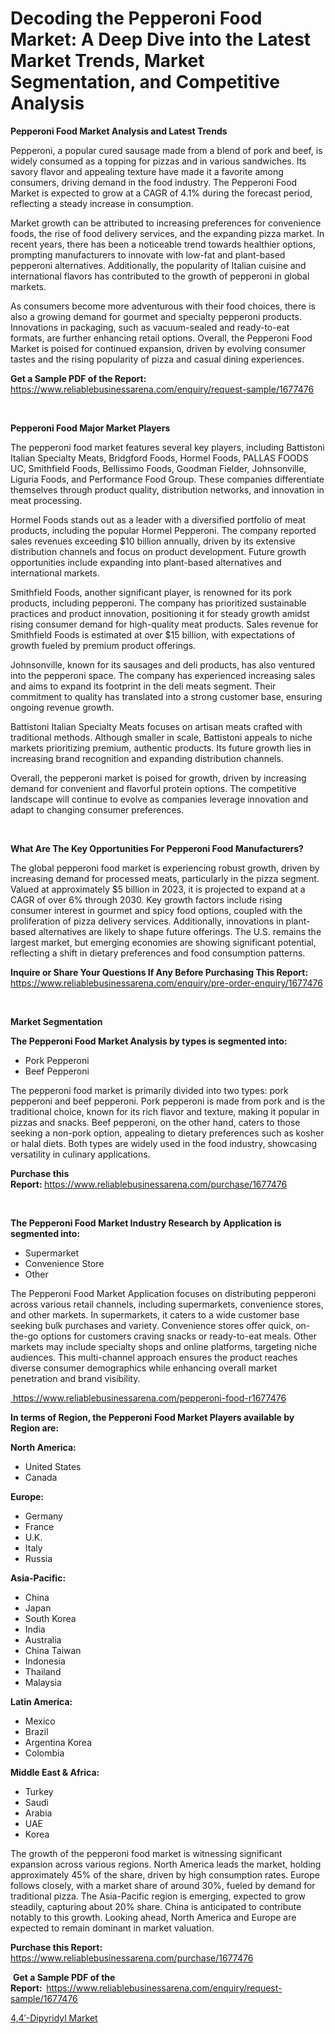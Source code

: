 <p><h1>Decoding the Pepperoni Food Market: A Deep Dive into the Latest Market Trends, Market Segmentation, and Competitive Analysis</h1></p><p><strong>Pepperoni Food Market Analysis and Latest Trends</strong></p>
<p><p>Pepperoni, a popular cured sausage made from a blend of pork and beef, is widely consumed as a topping for pizzas and in various sandwiches. Its savory flavor and appealing texture have made it a favorite among consumers, driving demand in the food industry. The Pepperoni Food Market is expected to grow at a CAGR of 4.1% during the forecast period, reflecting a steady increase in consumption.</p><p>Market growth can be attributed to increasing preferences for convenience foods, the rise of food delivery services, and the expanding pizza market. In recent years, there has been a noticeable trend towards healthier options, prompting manufacturers to innovate with low-fat and plant-based pepperoni alternatives. Additionally, the popularity of Italian cuisine and international flavors has contributed to the growth of pepperoni in global markets.</p><p>As consumers become more adventurous with their food choices, there is also a growing demand for gourmet and specialty pepperoni products. Innovations in packaging, such as vacuum-sealed and ready-to-eat formats, are further enhancing retail options. Overall, the Pepperoni Food Market is poised for continued expansion, driven by evolving consumer tastes and the rising popularity of pizza and casual dining experiences.</p></p>
<p><strong>Get a Sample PDF of the Report:&nbsp;</strong> <a href="https://www.reliablebusinessarena.com/enquiry/request-sample/1677476?utm_campaign=3553&utm_medium=2&utm_source=Github&utm_content=ia&utm_term=25032025&utm_id=pepperoni-food">https://www.reliablebusinessarena.com/enquiry/request-sample/1677476</a></p>
<p>&nbsp;</p>
<p><strong>Pepperoni Food Major Market Players</strong></p>
<p><p>The pepperoni food market features several key players, including Battistoni Italian Specialty Meats, Bridgford Foods, Hormel Foods, PALLAS FOODS UC, Smithfield Foods, Bellissimo Foods, Goodman Fielder, Johnsonville, Liguria Foods, and Performance Food Group. These companies differentiate themselves through product quality, distribution networks, and innovation in meat processing.</p><p>Hormel Foods stands out as a leader with a diversified portfolio of meat products, including the popular Hormel Pepperoni. The company reported sales revenues exceeding $10 billion annually, driven by its extensive distribution channels and focus on product development. Future growth opportunities include expanding into plant-based alternatives and international markets.</p><p>Smithfield Foods, another significant player, is renowned for its pork products, including pepperoni. The company has prioritized sustainable practices and product innovation, positioning it for steady growth amidst rising consumer demand for high-quality meat products. Sales revenue for Smithfield Foods is estimated at over $15 billion, with expectations of growth fueled by premium product offerings.</p><p>Johnsonville, known for its sausages and deli products, has also ventured into the pepperoni space. The company has experienced increasing sales and aims to expand its footprint in the deli meats segment. Their commitment to quality has translated into a strong customer base, ensuring ongoing revenue growth.</p><p>Battistoni Italian Specialty Meats focuses on artisan meats crafted with traditional methods. Although smaller in scale, Battistoni appeals to niche markets prioritizing premium, authentic products. Its future growth lies in increasing brand recognition and expanding distribution channels.</p><p>Overall, the pepperoni market is poised for growth, driven by increasing demand for convenient and flavorful protein options. The competitive landscape will continue to evolve as companies leverage innovation and adapt to changing consumer preferences.</p></p>
<p>&nbsp;</p>
<p><strong>What Are The Key Opportunities For Pepperoni Food Manufacturers?</strong></p>
<p><p>The global pepperoni food market is experiencing robust growth, driven by increasing demand for processed meats, particularly in the pizza segment. Valued at approximately $5 billion in 2023, it is projected to expand at a CAGR of over 6% through 2030. Key growth factors include rising consumer interest in gourmet and spicy food options, coupled with the proliferation of pizza delivery services. Additionally, innovations in plant-based alternatives are likely to shape future offerings. The U.S. remains the largest market, but emerging economies are showing significant potential, reflecting a shift in dietary preferences and food consumption patterns.</p></p>
<p><strong>Inquire or Share Your Questions If Any Before Purchasing This Report:</strong> <a href="https://www.reliablebusinessarena.com/enquiry/pre-order-enquiry/1677476?utm_campaign=3553&utm_medium=2&utm_source=Github&utm_content=ia&utm_term=25032025&utm_id=pepperoni-food">https://www.reliablebusinessarena.com/enquiry/pre-order-enquiry/1677476</a></p>
<p>&nbsp;</p>
<p><strong>Market Segmentation</strong></p>
<p><strong>The Pepperoni Food Market Analysis by types is segmented into:</strong></p>
<p><ul><li>Pork Pepperoni</li><li>Beef Pepperoni</li></ul></p>
<p><p>The pepperoni food market is primarily divided into two types: pork pepperoni and beef pepperoni. Pork pepperoni is made from pork and is the traditional choice, known for its rich flavor and texture, making it popular in pizzas and snacks. Beef pepperoni, on the other hand, caters to those seeking a non-pork option, appealing to dietary preferences such as kosher or halal diets. Both types are widely used in the food industry, showcasing versatility in culinary applications.</p></p>
<p><strong>Purchase this Report:&nbsp;</strong><a href="https://www.reliablebusinessarena.com/purchase/1677476?utm_campaign=3553&utm_medium=2&utm_source=Github&utm_content=ia&utm_term=25032025&utm_id=pepperoni-food">https://www.reliablebusinessarena.com/purchase/1677476</a></p>
<p>&nbsp;</p>
<p><strong>The Pepperoni Food Market Industry Research by Application is segmented into:</strong></p>
<p><ul><li>Supermarket</li><li>Convenience Store</li><li>Other</li></ul></p>
<p><p>The Pepperoni Food Market Application focuses on distributing pepperoni across various retail channels, including supermarkets, convenience stores, and other markets. In supermarkets, it caters to a wide customer base seeking bulk purchases and variety. Convenience stores offer quick, on-the-go options for customers craving snacks or ready-to-eat meals. Other markets may include specialty shops and online platforms, targeting niche audiences. This multi-channel approach ensures the product reaches diverse consumer demographics while enhancing overall market penetration and brand visibility.</p></p>
<p><a href="https://www.reliablebusinessarena.com/pepperoni-food-r1677476?utm_campaign=3553&utm_medium=2&utm_source=Github&utm_content=ia&utm_term=25032025&utm_id=pepperoni-food">&nbsp;https://www.reliablebusinessarena.com/pepperoni-food-r1677476</a></p>
<p><strong>In terms of Region, the Pepperoni Food Market Players available by Region are:</strong></p>
<p>
    <p> <strong> North America: </strong>
        <ul>
            <li>United States</li>
            <li>Canada</li>
        </ul>
        </p> 
    <p> <strong> Europe: </strong>
        <ul>
            <li>Germany</li>
            <li>France</li>
            <li>U.K.</li>
            <li>Italy</li>
            <li>Russia</li>
        </ul>
        </p> 
    <p> <strong> Asia-Pacific: </strong>
        <ul>
            <li>China</li>
            <li>Japan</li>
            <li>South Korea</li>
            <li>India</li>
            <li>Australia</li>
            <li>China Taiwan</li>
            <li>Indonesia</li>
            <li>Thailand</li>
            <li>Malaysia</li>
        </ul>
        </p> 
    <p> <strong> Latin America: </strong>
        <ul>
            <li>Mexico</li>
            <li>Brazil</li>
            <li>Argentina Korea</li>
            <li>Colombia</li>
        </ul>
        </p> 
    <p> <strong> Middle East & Africa: </strong>
        <ul>
            <li>Turkey</li>
            <li>Saudi</li>
            <li>Arabia</li>
            <li>UAE</li>
            <li>Korea</li>
        </ul>
    </p>
    </p>
<p><p>The growth of the pepperoni food market is witnessing significant expansion across various regions. North America leads the market, holding approximately 45% of the share, driven by high consumption rates. Europe follows closely, with a market share of around 30%, fueled by demand for traditional pizza. The Asia-Pacific region is emerging, expected to grow steadily, capturing about 20% share. China is anticipated to contribute notably to this growth. Looking ahead, North America and Europe are expected to remain dominant in market valuation.</p></p>
<p><strong>Purchase this Report: </strong><a href="https://www.reliablebusinessarena.com/purchase/1677476?utm_campaign=3553&utm_medium=2&utm_source=Github&utm_content=ia&utm_term=25032025&utm_id=pepperoni-food">https://www.reliablebusinessarena.com/purchase/1677476</a></p>
<p>&nbsp;<strong>Get a Sample PDF of the Report:&nbsp;&nbsp;</strong><a href="https://www.reliablebusinessarena.com/enquiry/request-sample/1677476?utm_campaign=3553&utm_medium=2&utm_source=Github&utm_content=ia&utm_term=25032025&utm_id=pepperoni-food">https://www.reliablebusinessarena.com/enquiry/request-sample/1677476</a></p>
<p><strong></strong></p>
<p><p><a href="https://github.com/azorrotutus/Market-Research-Report-List-1/blob/main/44-dipyridyl-market.md?utm_campaign=3553&utm_medium=2&utm_source=Github&utm_content=ia&utm_term=25032025&utm_id=pepperoni-food">4,4′-Dipyridyl Market</a></p></p>